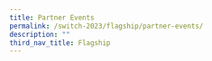```yaml
---
title: Partner Events
permalink: /switch-2023/flagship/partner-events/
description: ""
third_nav_title: Flagship
---
```

